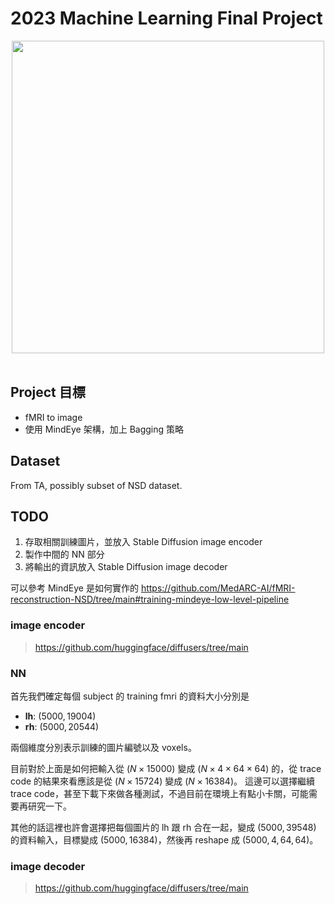 # 2023 Machine Learning Final Project

<center>
<img src="https://hackmd.io/_uploads/SJ7U1GRma.png" width=500>
</center>
</br>

## Project 目標

- fMRI to image
- 使用 MindEye 架構，加上 Bagging 策略

## Dataset

From TA, possibly subset of NSD dataset.

## TODO

1. 存取相關訓練圖片，並放入 Stable Diffusion image encoder
2. 製作中間的 NN 部分
3. 將輸出的資訊放入 Stable Diffusion image decoder

可以參考 MindEye 是如何實作的 
https://github.com/MedARC-AI/fMRI-reconstruction-NSD/tree/main#training-mindeye-low-level-pipeline

### image encoder
> https://github.com/huggingface/diffusers/tree/main

### NN

首先我們確定每個 subject 的 training fmri 的資料大小分別是

- **lh**: $(5000, 19004)$
- **rh**: $(5000, 20544)$

兩個維度分別表示訓練的圖片編號以及 voxels。

目前對於上面是如何把輸入從 $(N \times 15000)$ 變成 $(N \times 4 \times 64 \times 64)$ 的，從 trace code 的結果來看應該是從 $(N \times 15724)$ 變成 $(N \times 16384)$。
這邊可以選擇繼續 trace code，甚至下載下來做各種測試，不過目前在環境上有點小卡關，可能需要再研究一下。

其他的話這裡也許會選擇把每個圖片的 lh 跟 rh 合在一起，變成 $(5000, 39548)$ 的資料輸入，目標變成 $(5000, 16384)$，然後再 reshape 成 $(5000, 4, 64, 64)$。


### image decoder
> https://github.com/huggingface/diffusers/tree/main
